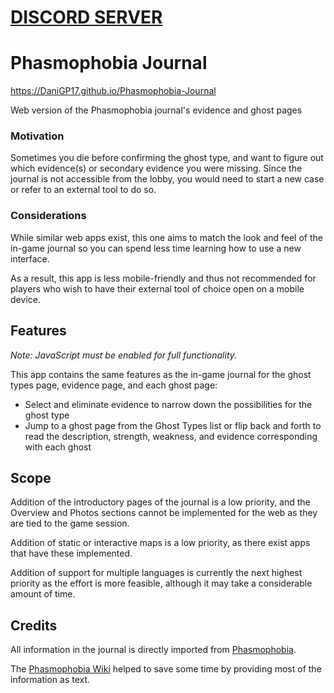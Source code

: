 # [DISCORD SERVER](https://discord.gg/5J7hUhRR8q)

# Phasmophobia Journal

https://DaniGP17.github.io/Phasmophobia-Journal

Web version of the Phasmophobia journal's evidence and ghost pages

### Motivation

Sometimes you die before confirming the ghost type, and want to figure out which evidence(s) or secondary evidence you were missing. Since the journal is not accessible from the lobby, you would need to start a new case or refer to an external tool to do so.

### Considerations

While similar web apps exist, this one aims to match the look and feel of the in-game journal so  you can spend less time learning how to use a new interface.

As a result, this app is less mobile-friendly and thus not recommended for players who wish to have their external tool of choice open on a mobile device.

## Features

_Note: JavaScript must be enabled for full functionality._
 
This app contains the same features as the in-game journal for the ghost types page, evidence page, and each ghost page:

* Select and eliminate evidence to narrow down the possibilities for the ghost type
* Jump to a ghost page from the Ghost Types list or flip back and forth to read the description, strength, weakness, and evidence corresponding with each ghost

## Scope

Addition of the introductory pages of the journal is a low priority, and the Overview and Photos sections cannot be implemented for the web as they are tied to the game session.

Addition of static or interactive maps is a low priority, as there exist apps that have these implemented.

Addition of support for multiple languages is currently the next highest priority as the effort is more feasible, although it may take a considerable amount of time.

## Credits

All information in the journal is directly imported from [Phasmophobia](https://store.steampowered.com/app/739630/Phasmophobia/).

The [Phasmophobia Wiki](https://phasmophobia.fandom.com/wiki/Main_Page) helped to save some time by providing most of the information as text.
